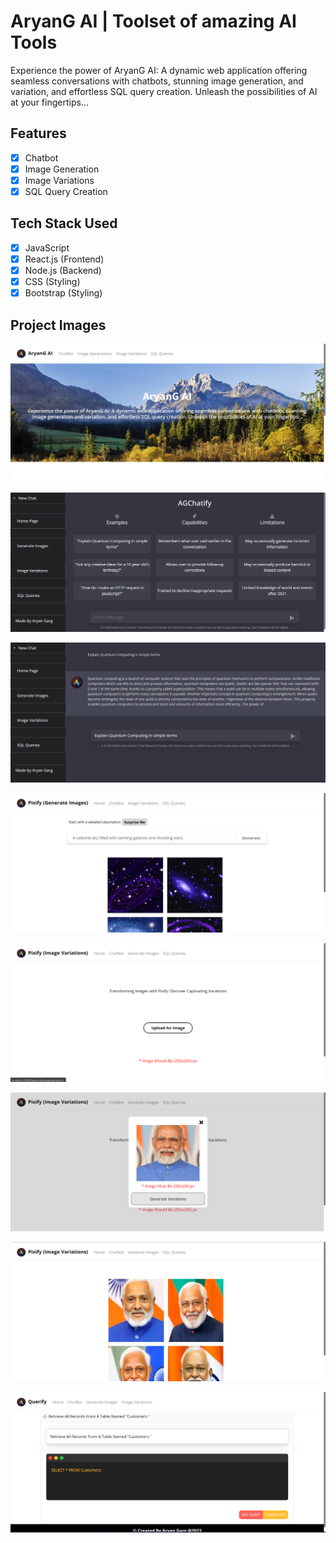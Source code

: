 # AryanG AI | Toolset of amazing AI Tools

Experience the power of AryanG AI: A dynamic web application offering seamless conversations with chatbots, stunning image generation, and variation, and effortless SQL query creation. Unleash the possibilities of AI at your fingertips...

## Features

- [x] Chatbot
- [x] Image Generation
- [x] Image Variations
- [x] SQL Query Creation

## Tech Stack Used

- [x] JavaScript
- [x] React.js (Frontend)
- [x] Node.js (Backend)
- [x] CSS (Styling)
- [x] Bootstrap (Styling)

## Project Images

![image](https://raw.githubusercontent.com/code08-ind/pic_github/master/ss1.png)

![image](https://raw.githubusercontent.com/code08-ind/pic_github/master/ss2.png)

![image](https://raw.githubusercontent.com/code08-ind/pic_github/master/ss3.png)

![image](https://raw.githubusercontent.com/code08-ind/pic_github/master/ss4.png)

![image](https://raw.githubusercontent.com/code08-ind/pic_github/master/ss6.png)

![image](https://raw.githubusercontent.com/code08-ind/pic_github/master/ss7.png)

![image](https://raw.githubusercontent.com/code08-ind/pic_github/master/ss8.png)

![image](https://raw.githubusercontent.com/code08-ind/pic_github/master/ss9.png)
